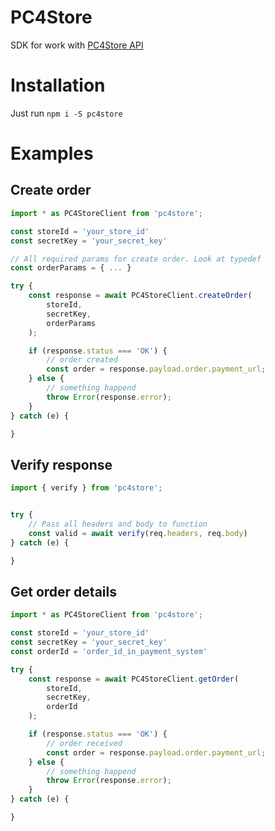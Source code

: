 # PC4Store

SDK for work with [PC4Store API](http://pc4.store/)

# Installation

Just run
`npm i -S pc4store`

# Examples

## Create order

```TypeScript
import * as PC4StoreClient from 'pc4store';

const storeId = 'your_store_id'
const secretKey = 'your_secret_key'

// All required params for create order. Look at typedef
const orderParams = { ... }

try {
    const response = await PC4StoreClient.createOrder(
        storeId,
        secretKey,
        orderParams
    );

    if (response.status === 'OK') {
        // order created
        const order = response.payload.order.payment_url;
    } else {
        // something happend
        throw Error(response.error);
    }
} catch (e) {

}
```

## Verify response

```TypeScript
import { verify } from 'pc4store';


try {
    // Pass all headers and body to function
    const valid = await verify(req.headers, req.body)
} catch (e) {

}
```
## Get order details

```TypeScript
import * as PC4StoreClient from 'pc4store';

const storeId = 'your_store_id'
const secretKey = 'your_secret_key'
const orderId = 'order_id_in_payment_system'

try {
    const response = await PC4StoreClient.getOrder(
        storeId,
        secretKey,
        orderId
    );

    if (response.status === 'OK') {
        // order received
        const order = response.payload.order.payment_url;
    } else {
        // something happend
        throw Error(response.error);
    }
} catch (e) {

}
```


